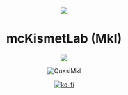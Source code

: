 <p align="center"><img src="https://i.imgur.com/SqNDWcn.png"></p>
<h1 align="center">mcKismetLab (Mkl)</h1>

<p align="center">
    <img src="https://github-readme-stats-one-bice.vercel.app/api/top-langs/?username=QuasiMkl&langs_count=10&layout=compact&role=OWNER,ORGANIZATION_MEMBER,COLLABORATOR&theme=discord_old_blurple">
</p>

<p align="center">
  <img align="center" alt="QuasiMkl" src="https://github-readme-stats.vercel.app/api?username=QuasiMkl&show_icons=true&role=OWNER,ORGANIZATION_MEMBER,COLLABORATOR&theme=discord_old_blurple" />
</p>

<a href="https://ko-fi.com/Z8Z2BEGMC">
    <p align="center">
        <img align="center" alt="ko-fi" src="https://ko-fi.com/img/githubbutton_sm.svg" />
    </p>
</a>
